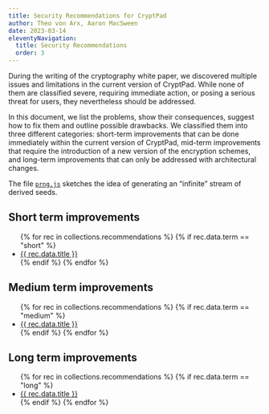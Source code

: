 ```yaml
---
title: Security Recommendations for CryptPad
author: Theo von Arx, Aaron MacSween
date: 2023-03-14
eleventyNavigation:
  title: Security Recommendations
  order: 3
---
```


During the writing of the cryptography white paper, we discovered multiple
issues and limitations in the current version of CryptPad. While none of them
are classified severe, requiring immediate action, or posing a serious threat
for users, they nevertheless should be addressed.

In this document, we list the problems, show their consequences, suggest how to
fix them and outline possible drawbacks. We classified them into three different
categories: short-term improvements that can be done immediately within the
current version of CryptPad, mid-term improvements that require the introduction
of a new version of the encryption schemes, and long-term improvements that can
only be addressed with architectural changes.

The file
[`prng.js`](https://github.com/cryptpad/blueprints/blob/main/document/recommendations/prng.js)
sketches the idea of generating an “infinite”
stream of derived seeds.


<!-- TODO there is probably a better way of doing the iterations below -->
## Short term improvements

<ul>
{% for rec in collections.recommendations %}
    {% if rec.data.term == "short" %}
        <li><a href="{{ rec.url }}">{{ rec.data.title }}</a></li>       
    {% endif %}
{% endfor %}
</ul>

## Medium term improvements

<ul>
{% for rec in collections.recommendations %}
    {% if rec.data.term == "medium" %}
        <li><a href="{{ rec.url }}">{{ rec.data.title }}</a></li>       
    {% endif %}
{% endfor %}
</ul>

## Long term improvements

<ul>
{% for rec in collections.recommendations %}
    {% if rec.data.term == "long" %}
        <li><a href="{{ rec.url }}">{{ rec.data.title }}</a> </li>      
    {% endif %}
{% endfor %}
</ul>
